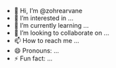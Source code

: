 - 👋 Hi, I’m @zohrearvane
- 👀 I’m interested in ...
- 🌱 I’m currently learning ...
- 💞️ I’m looking to collaborate on ...
- 📫 How to reach me ...
- 😄 Pronouns: ...
- ⚡ Fun fact: ...

<!---
zohrearvane/zohrearvane is a ✨ special ✨ repository because its `README.md` (this file) appears on your GitHub profile.
You can click the Preview link to take a look at your changes.
--->
